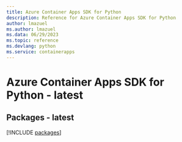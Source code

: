 ```yaml
---
title: Azure Container Apps SDK for Python
description: Reference for Azure Container Apps SDK for Python
author: lmazuel
ms.author: lmazuel
ms.data: 06/29/2023
ms.topic: reference
ms.devlang: python
ms.service: containerapps
---
```

# Azure Container Apps SDK for Python - latest
## Packages - latest
[!INCLUDE [packages](container-apps-index.md)]